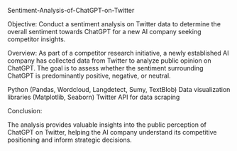 Sentiment-Analysis-of-ChatGPT-on-Twitter

Objective:
Conduct a sentiment analysis on Twitter data to determine the overall sentiment towards ChatGPT for a new AI company seeking competitor insights.

Overview:
As part of a competitor research initiative, a newly established AI company has collected data from Twitter to analyze public opinion on ChatGPT. The goal is to assess whether the  sentiment surrounding ChatGPT is predominantly positive, negative, or neutral.





Python (Pandas, Wordcloud, Langdetect, Sumy, TextBlob)
Data visualization libraries (Matplotlib, Seaborn)
Twitter API for data scraping

Conclusion:

The analysis provides valuable insights into the public perception of ChatGPT on Twitter, helping the AI company understand its competitive positioning and inform strategic decisions.














